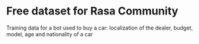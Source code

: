 # Free dataset for Rasa Community 

Training data for a bot used to buy a car: localization of the dealer, budget, model, age and nationality of a car  
